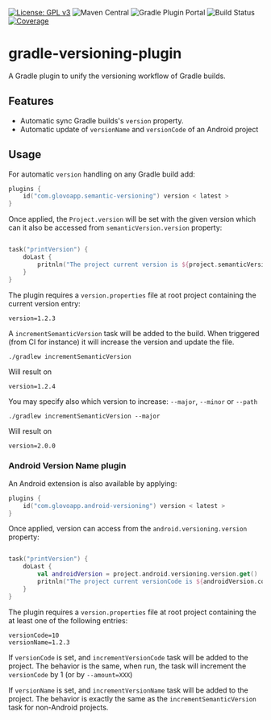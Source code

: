 [![License: GPL v3](https://img.shields.io/badge/License-GPLv3-blue.svg)](./LICENSE)
![Maven Central](https://img.shields.io/maven-central/v/com.glovoapp.gradle/versioning)
![Gradle Plugin Portal](https://img.shields.io/gradle-plugin-portal/v/com.glovoapp.semantic-versioning)
![Build Status](https://github.com/Glovo/gradle-versioning-plugin/actions/workflows/build.yaml/badge.svg)
[![Coverage](https://sonarcloud.io/api/project_badges/measure?project=Glovo_gradle-versioning-plugin&metric=coverage&token=6b5b2b8c32bc6be61f60223590e3d1be371ac0fb)](https://sonarcloud.io/dashboard?id=Glovo_gradle-versioning-plugin)
# gradle-versioning-plugin

A Gradle plugin to unify the versioning workflow of Gradle builds.

## Features

- Automatic sync Gradle builds's `version` property.
- Automatic update of `versionName` and `versionCode` of an Android project

## Usage

For automatic `version` handling on any Gradle build add:

```kotlin
plugins {
    id("com.glovoapp.semantic-versioning") version < latest >
}
```

Once applied, the `Project.version` will be set with the given version 
which can it also be accessed from `semanticVersion.version` property:
```kotlin

task("printVersion") {
    doLast {
        pritnln("The project current version is ${project.semanticVersion.version.get()}")
    }
}
```

The plugin requires a `version.properties` file at root project containing the current version entry:
```properties
version=1.2.3
```

A `incrementSemanticVersion` task will be added to the build. When triggered (from CI for instance) it will increase the
version and update the file.

```shell
./gradlew incrementSemanticVersion
```

Will result on

```properties
version=1.2.4
```

You may specify also which version to increase: `--major`, `--minor` or `--path`

```shell
./gradlew incrementSemanticVersion --major
```

Will result on

```properties
version=2.0.0
```

### Android Version Name plugin

An Android extension is also available by applying:

```kotlin
plugins {
    id("com.glovoapp.android-versioning") version < latest >
}
```

Once applied, version can access from the `android.versioning.version` property:
```kotlin

task("printVersion") {
    doLast {
        val androidVersion = project.android.versioning.version.get()
        pritnln("The project current versionCode is ${androidVersion.code} and name is ${androidVersion.name}")
    }
}
```

The plugin requires a `version.properties` file at root project containing the at least one of the following entries:
```properties
versionCode=10
versionName=1.2.3
```

If `versionCode` is set, and `incrementVersionCode` task will be added to the project.
The behavior is the same, when run, the task will increment the `versionCode` by 1 (or by `--amount=XXX`)

If `versionName` is set, and `incrementVersionName` task will be added to the project.
The behavior is exactly the same as the `incrementSemanticVersion` task for non-Android projects.
